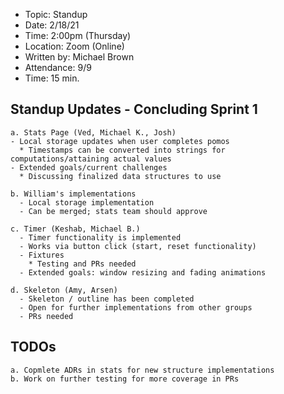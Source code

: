 - Topic: Standup
- Date: 2/18/21
- Time: 2:00pm (Thursday)
- Location: Zoom (Online)
- Written by: Michael Brown
- Attendance: 9/9
- Time: 15 min.


## Standup Updates - Concluding Sprint 1
```
a. Stats Page (Ved, Michael K., Josh)
- Local storage updates when user completes pomos
  * Timestamps can be converted into strings for computations/attaining actual values
- Extended goals/current challenges
  * Discussing finalized data structures to use

b. William's implementations
  - Local storage implementation
  - Can be merged; stats team should approve

c. Timer (Keshab, Michael B.)
  - Timer functionality is implemented
  - Works via button click (start, reset functionality)
  - Fixtures
    * Testing and PRs needed
  - Extended goals: window resizing and fading animations

d. Skeleton (Amy, Arsen)
  - Skeleton / outline has been completed
  - Open for further implementations from other groups
  - PRs needed
```

## TODOs
```
a. Copmlete ADRs in stats for new structure implementations
b. Work on further testing for more coverage in PRs

```
